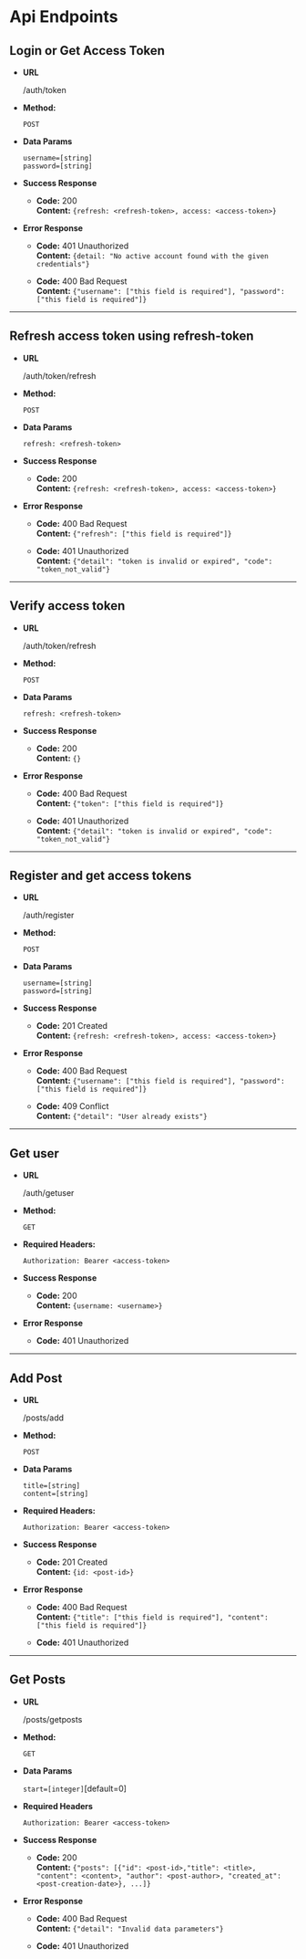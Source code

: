 # Api Endpoints

## **Login or Get Access Token**

* **URL**

    /auth/token

* **Method:**

    `POST`

* **Data Params**

    `username=[string]` <br />
    `password=[string]`

* **Success Response**

    * **Code:** 200 <br />
    **Content:** `{refresh: <refresh-token>, access: <access-token>}`

* **Error Response**

    * **Code:** 401 Unauthorized <br />
    **Content:** `{detail: "No active account found with the given credentials"}`

    * **Code:** 400 Bad Request <br />
    **Content:** `{"username": ["this field is required"], "password": ["this field is required"]}`

---

## **Refresh access token using refresh-token**

* **URL**

    /auth/token/refresh

* **Method:**

    `POST`

* **Data Params**

    `refresh: <refresh-token>`

* **Success Response**

    * **Code:** 200 <br />
    **Content:** `{refresh: <refresh-token>, access: <access-token>}`

* **Error Response**

    * **Code:** 400 Bad Request <br />
    **Content:** `{"refresh": ["this field is required"]}`

    * **Code:** 401 Unauthorized <br />
    **Content:** `{"detail": "token is invalid or expired", "code": "token_not_valid"}`

---

## **Verify access token**

* **URL**

    /auth/token/refresh

* **Method:**

    `POST`

* **Data Params**

    `refresh: <refresh-token>`

* **Success Response**

    * **Code:** 200 <br />
    **Content:** `{}`

* **Error Response**

    * **Code:** 400 Bad Request <br />
    **Content:** `{"token": ["this field is required"]}`

    * **Code:** 401 Unauthorized <br />
    **Content:** `{"detail": "token is invalid or expired", "code": "token_not_valid"}`

---

## **Register and get access tokens**

* **URL**

    /auth/register

* **Method:**

    `POST`

* **Data Params**

    `username=[string]` <br />
    `password=[string]`

* **Success Response**

    * **Code:** 201 Created <br />
    **Content:** `{refresh: <refresh-token>, access: <access-token>}`

* **Error Response**

    * **Code:** 400 Bad Request <br />
    **Content:** `{"username": ["this field is required"], "password": ["this field is required"]}`

    * **Code:** 409 Conflict <br />
    **Content:** `{"detail": "User already exists"}`

---

## **Get user**

* **URL**

    /auth/getuser

* **Method:**

    `GET`

* **Required Headers:**

    `Authorization: Bearer <access-token>`

* **Success Response**

    * **Code:** 200 <br />
    **Content:** `{username: <username>}`

* **Error Response**

    * **Code:** 401 Unauthorized <br />

---

## **Add Post**

* **URL**

    /posts/add

* **Method:**
    
    `POST`

* **Data Params**
    
    `title=[string]` <br />
    `content=[string]`

* **Required Headers:**

    `Authorization: Bearer <access-token>`

* **Success Response**

    * **Code:** 201 Created <br />
    **Content:** `{id: <post-id>}`

* **Error Response**
    
    * **Code:** 400 Bad Request <br />
    **Content:** `{"title": ["this field is required"], "content": ["this field is required"]}`

    * **Code:** 401 Unauthorized <br />

---

## **Get Posts**

* **URL**

    /posts/getposts

* **Method:**
    
    `GET`

* **Data Params**
    
    `start=[integer]`[default=0]

* **Required Headers**

    `Authorization: Bearer <access-token>`

* **Success Response**

    * **Code:** 200 <br />
    **Content:** `{"posts": [{"id": <post-id>,"title": <title>, "content": <content>, "author": <post-author>, "created_at": <post-creation-date>}, ...]}`

* **Error Response**

    * **Code:** 400 Bad Request <br />
    **Content:** `{"detail": "Invalid data parameters"}`

    * **Code:** 401 Unauthorized <br />
